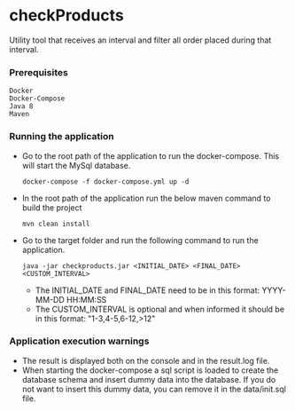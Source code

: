 # checkProducts

Utility tool that receives an interval and filter all order placed during that interval.

### Prerequisites
```
Docker
Docker-Compose
Java 8
Maven
```
### Running the application
 - Go to the root path of the application to run the docker-compose. This will start the MySql database.
    ```
    docker-compose -f docker-compose.yml up -d
    ```
   
 - In the root path of the application run the below maven command to build the project
    ```
    mvn clean install
    ```
 
 - Go to the target folder and run the following command to run the application.
    ```
    java -jar checkproducts.jar <INITIAL_DATE> <FINAL_DATE> <CUSTOM_INTERVAL>
    ```
   
   - The INITIAL_DATE and FINAL_DATE need to be in this format: YYYY-MM-DD HH:MM:SS
   - The CUSTOM_INTERVAL is optional and when informed it should be in this format: "1-3,4-5,6-12,>12"

### Application execution warnings
  
  - The result is displayed both on the console and in the result.log file.
  - When starting the docker-compose a sql script is loaded to create the database schema and 
  insert dummy data into the database. If you do not want to insert this dummy data, you can remove it in the data/init.sql file. 

